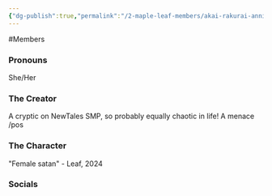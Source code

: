 ```yaml
---
{"dg-publish":true,"permalink":"/2-maple-leaf-members/akai-rakurai-annie/","created":"2024-12-10T22:03:15.866-05:00"}
---
```


#Members 
### Pronouns 
She/Her
### The Creator
A cryptic on NewTales SMP, so probably equally chaotic in life! A menace /pos
### The Character
"Female satan" - Leaf, 2024
### Socials
